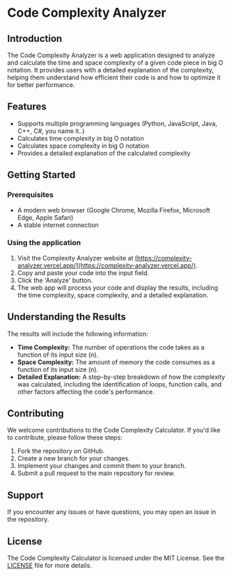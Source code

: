 # Code Complexity Analyzer

## Introduction

The Code Complexity Analyzer is a web application designed to analyze and calculate the time and space complexity of a given code piece in big O notation. It provides users with a detailed explanation of the complexity, helping them understand how efficient their code is and how to optimize it for better performance.

## Features

- Supports multiple programming languages (Python, JavaScript, Java, C++, C#, you name it..)
- Calculates time complexity in big O notation
- Calculates space complexity in big O notation
- Provides a detailed explanation of the calculated complexity

## Getting Started

### Prerequisites

- A modern web browser (Google Chrome, Mozilla Firefox, Microsoft Edge, Apple Safari)
- A stable internet connection

### Using the application

1. Visit the Complexity Analyzer website at [https://complexity-analyzer.vercel.app/](https://complexity-analyzer.vercel.app/).
2. Copy and paste your code into the input field.
3. Click the 'Analyze' button.
5. The web app will process your code and display the results, including the time complexity, space complexity, and a detailed explanation.

## Understanding the Results

The results will include the following information:

- **Time Complexity:** The number of operations the code takes as a function of its input size (n).
- **Space Complexity:** The amount of memory the code consumes as a function of its input size (n).
- **Detailed Explanation:** A step-by-step breakdown of how the complexity was calculated, including the identification of loops, function calls, and other factors affecting the code's performance.

## Contributing

We welcome contributions to the Code Complexity Calculator. If you'd like to contribute, please follow these steps:

1. Fork the repository on GitHub.
2. Create a new branch for your changes.
3. Implement your changes and commit them to your branch.
4. Submit a pull request to the main repository for review.

## Support

If you encounter any issues or have questions, you may open an issue in the repository.

## License

The Code Complexity Calculator is licensed under the MIT License. See the [LICENSE](LICENSE) file for more details.
